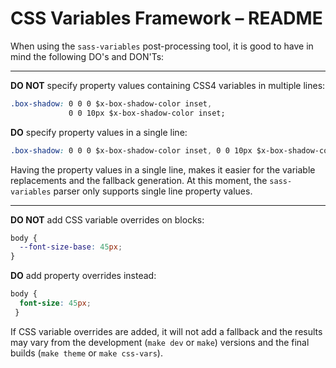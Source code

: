 # CSS Variables Framework – README

When using the `sass-variables` post-processing tool, it is good to have in mind the following DO's and DON'Ts:

- - -

**DO NOT** specify property values containing CSS4 variables in multiple lines:

```css
.box-shadow: 0 0 0 $x-box-shadow-color inset,
             0 0 10px $x-box-shadow-color inset;
```

**DO** specify property values in a single line:

```css
.box-shadow: 0 0 0 $x-box-shadow-color inset, 0 0 10px $x-box-shadow-color inset;
```

Having the property values in a single line, makes it easier for the variable replacements and the fallback generation. At this moment, the `sass-variables` parser only supports single line property values.

- - -

**DO NOT** add CSS variable overrides on blocks:

```css
body {
  --font-size-base: 45px;
}
```

**DO** add property overrides instead:

```css
body {
  font-size: 45px;
 }
```

If CSS variable overrides are added, it will not add a fallback and the results may vary from the development (`make dev` or `make`) versions and the final builds (`make theme` or `make css-vars`).
